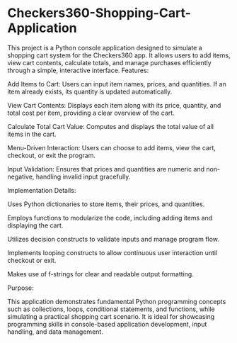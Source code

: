 # Checkers360-Shopping-Cart-Application
This project is a Python console application designed to simulate a shopping cart system for the Checkers360 app. It allows users to add items, view cart contents, calculate totals, and manage purchases efficiently through a simple, interactive interface.
Features:

Add Items to Cart: Users can input item names, prices, and quantities. If an item already exists, its quantity is updated automatically.

View Cart Contents: Displays each item along with its price, quantity, and total cost per item, providing a clear overview of the cart.

Calculate Total Cart Value: Computes and displays the total value of all items in the cart.

Menu-Driven Interaction: Users can choose to add items, view the cart, checkout, or exit the program.

Input Validation: Ensures that prices and quantities are numeric and non-negative, handling invalid input gracefully.

Implementation Details:

Uses Python dictionaries to store items, their prices, and quantities.

Employs functions to modularize the code, including adding items and displaying the cart.

Utilizes decision constructs to validate inputs and manage program flow.

Implements looping constructs to allow continuous user interaction until checkout or exit.

Makes use of f-strings for clear and readable output formatting.

Purpose:

This application demonstrates fundamental Python programming concepts such as collections, loops, conditional statements, and functions, while simulating a practical shopping cart scenario. It is ideal for showcasing programming skills in console-based application development, input handling, and data management.
